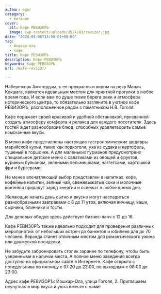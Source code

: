```yaml
---
author: egor
category:
  - питание
cover:
  alt: Кафе РЕВИЗОРЪ
  image: /wp-content/uploads/2024/03/revizor.jpg
date: "2024-03-06T13:00:01+00:00"
tag:
  - йошкар-ола
  - кафе
title: Кафе РЕВИЗОРЪ
description: Кафе РЕВИЗОРЪ
keywords: Кафе РЕВИЗОРЪ
url: /kafe-revizor/

---
```

Набережная Амстердам, с ее прекрасным видом на реку Малая Кокшага, является идеальным местом для приятной прогулки в любое время года. И если вам по душе тихие берега реки и атмосфера исторического центра, то обязательно загляните в уютное кафе РЕВИЗОРЪ, расположенное рядом с памятником Н.В. Гоголя.

Кафе поражает своей красивой и удобной обстановкой, призванной создать атмосферу комфорта и релакса для каждого посетителя. Здесь гостей ждет разнообразие блюд, способных удовлетворить самые изысканные вкусы.

В меню кафе представлены настоящие гастрономические шедевры марийской кухни, такие как подкоголи, уха из судака и картофель, тушеный в горшочке. А для маленьких гурманов предусмотрено специальное детское меню с салатиками из овощей и фруктов, куриным бульоном, зелеными пельмешками, наггетсами, картошкой фри и бургерами.

Не менее впечатляющий выбор представлен в напитках: кофе, кофейные напитки, зелный чай, свежевыжатые соки и молочные коктейли придадут заряд энергии и освежат в любое время дня.

Желающие начать день сытно и вкусно могут насладиться разнообразными завтраками с 8 до 11 утра, включая яичницу, каши, сырники, блинчики и тосты.

Для деловых обедов здесь действует бизнес-ланч с 12 до 16.

Кафе РЕВИЗОРЪ также идеально подходит для проведения различных мероприятий: от небольших встреч до банкетов и юбилеев для до 70 человек. Веранда станет отличным местом для романтического ужина или дружеской посиделки.

Не забудьте забронировать столик заранее по телефону, чтобы быть уверенными в наличии места. А полное меню заведения всегда доступно на официальном сайте в Интернете. Кафе открыто с понедельника по пятницу с 07:20 до 23:00, по выходным с 08:00 до 23:00.

Адрес кафе РЕВИЗОРЪ: Йошкар-Ола, улица Гоголя, 2\. Приглашаем окунуться в мир вкуса и уюта вместе с нами!
